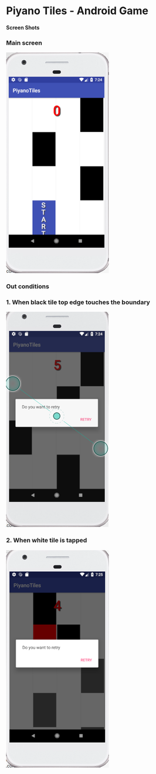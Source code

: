 # Piyano Tiles - Android Game
#### Screen Shots
### Main screen
![Alt text](screens/one.png?raw=true)
### Out conditions
### 1. When black tile top edge touches the boundary
![Alt text](screens/two.png?raw=true)
### 2. When white tile is tapped
![Alt text](screens/three.png?raw=true)
